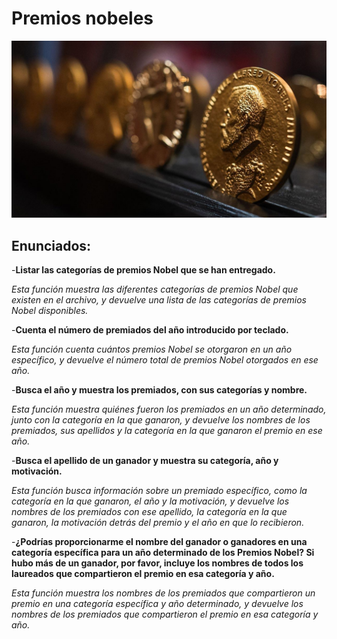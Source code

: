 # Premios nobeles 
![Premios nobeles](https://github.com/madand1/proyecto_json/blob/main/premio_nobel.jpg?raw=true)
## Enunciados:

-**Listar las categorías de premios Nobel que se han entregado.**

_Esta función muestra las diferentes categorías de premios Nobel que existen en el archivo, y devuelve una lista de las categorías de premios Nobel disponibles._

-**Cuenta el número de premiados del año introducido por teclado.**

_Esta función cuenta cuántos premios Nobel se otorgaron en un año específico, y devuelve el número total de premios Nobel otorgados en ese año._

-**Busca el año y muestra los premiados, con sus categorías y nombre.**

_Esta función muestra quiénes fueron los premiados en un año determinado, junto con la categoría en la que ganaron, y devuelve los nombres de los premiados, sus apellidos y la categoría en la que ganaron el premio en ese año._

-**Busca el apellido de un ganador y muestra su categoría, año y motivación.**

_Esta función busca información sobre un premiado específico, como la categoría en la que ganaron, el año y la motivación, y devuelve los nombres de los premiados con ese apellido, la categoría en la que ganaron, la motivación detrás del premio y el año en que lo recibieron._

-**¿Podrías proporcionarme el nombre del ganador o ganadores en una categoría específica para un año determinado de los Premios Nobel? Si hubo más de un ganador, por favor, incluye los nombres de todos los laureados que 
    compartieron el premio en esa categoría y año.**

_Esta función muestra los nombres de los premiados que compartieron un premio en una categoría específica y año determinado, y devuelve los nombres de los premiados que compartieron el premio en esa categoría y año._


